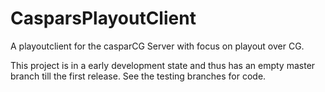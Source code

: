 CasparsPlayoutClient
====================

A playoutclient for the casparCG Server with focus on playout over CG.

This project is in a early development state and thus has an empty master branch till the first release.
See the testing branches for code.
